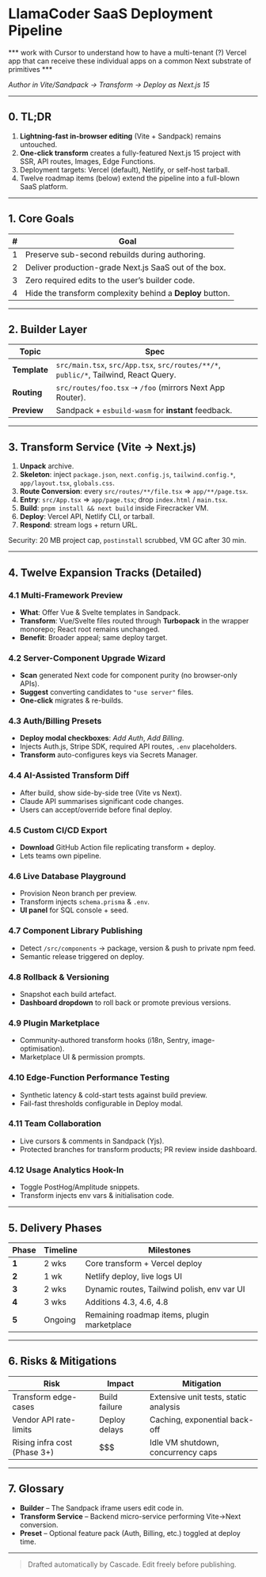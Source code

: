 # LlamaCoder SaaS Deployment Pipeline


*** work with Cursor to understand how to have a multi-tenant (?) Vercel app that can receive these individual apps on a common Next substrate of primitives ***

*Author in Vite/Sandpack → Transform → Deploy as Next.js 15*

---

## 0. TL;DR
1. **Lightning-fast in-browser editing** (Vite + Sandpack) remains untouched.
2. **One-click transform** creates a fully-featured Next.js 15 project with SSR, API routes, Images, Edge Functions.
3. Deployment targets: Vercel (default), Netlify, or self-host tarball.
4. Twelve roadmap items (below) extend the pipeline into a full-blown SaaS platform.

---

## 1. Core Goals
| # | Goal |
|---|------|
| 1 | Preserve sub-second rebuilds during authoring. |
| 2 | Deliver production-grade Next.js SaaS out of the box. |
| 3 | Zero required edits to the user’s builder code. |
| 4 | Hide the transform complexity behind a **Deploy** button. |

---

## 2. Builder Layer
| Topic | Spec |
|-------|------|
| **Template** | `src/main.tsx`, `src/App.tsx`, `src/routes/**/*`, `public/*`, Tailwind, React Query. |
| **Routing** | `src/routes/foo.tsx` ⇢ `/foo` (mirrors Next App Router). |
| **Preview** | Sandpack + `esbuild-wasm` for **instant** feedback. |

---

## 3. Transform Service (Vite → Next.js)
1. **Unpack** archive.
2. **Skeleton**: inject `package.json`, `next.config.js`, `tailwind.config.*`, `app/layout.tsx`, `globals.css`.
3. **Route Conversion**: every `src/routes/**/file.tsx` ⇒ `app/**/page.tsx`.
4. **Entry**: `src/App.tsx` ⇒ `app/page.tsx`; drop `index.html` / `main.tsx`.
5. **Build**: `pnpm install && next build` inside Firecracker VM.
6. **Deploy**: Vercel API, Netlify CLI, or tarball.
7. **Respond**: stream logs + return URL.

Security: 20 MB project cap, `postinstall` scrubbed, VM GC after 30 min.

---

## 4. Twelve Expansion Tracks (Detailed)

### 4.1 Multi-Framework Preview
* **What**: Offer Vue & Svelte templates in Sandpack.  
* **Transform**: Vue/Svelte files routed through **Turbopack** in the wrapper monorepo; React root remains unchanged.  
* **Benefit**: Broader appeal; same deploy target.

### 4.2 Server-Component Upgrade Wizard
* **Scan** generated Next code for component purity (no browser-only APIs).  
* **Suggest** converting candidates to `"use server"` files.  
* **One-click** migrates & re-builds.

### 4.3 Auth/Billing Presets
* **Deploy modal checkboxes**: _Add Auth_, _Add Billing_.  
* Injects Auth.js, Stripe SDK, required API routes, `.env` placeholders.  
* **Transform** auto-configures keys via Secrets Manager.

### 4.4 AI-Assisted Transform Diff
* After build, show side-by-side tree (Vite vs Next).
* Claude API summarises significant code changes.  
* Users can accept/override before final deploy.

### 4.5 Custom CI/CD Export
* **Download** GitHub Action file replicating transform + deploy.  
* Lets teams own pipeline.

### 4.6 Live Database Playground
* Provision Neon branch per preview.  
* Transform injects `schema.prisma` & `.env`.
* **UI panel** for SQL console + seed.

### 4.7 Component Library Publishing
* Detect `/src/components` → package, version & push to private npm feed.  
* Semantic release triggered on deploy.

### 4.8 Rollback & Versioning
* Snapshot each build artefact.  
* **Dashboard dropdown** to roll back or promote previous versions.

### 4.9 Plugin Marketplace
* Community-authored transform hooks (i18n, Sentry, image-optimisation).  
* Marketplace UI & permission prompts.

### 4.10 Edge-Function Performance Testing
* Synthetic latency & cold-start tests against build preview.  
* Fail-fast thresholds configurable in Deploy modal.

### 4.11 Team Collaboration
* Live cursors & comments in Sandpack (Yjs).  
* Protected branches for transform products; PR review inside dashboard.

### 4.12 Usage Analytics Hook-In
* Toggle PostHog/Amplitude snippets.  
* Transform injects env vars & initialisation code.

---

## 5. Delivery Phases
| Phase | Timeline | Milestones |
|-------|----------|------------|
| **1** | 2 wks | Core transform + Vercel deploy |
| **2** | 1 wk  | Netlify deploy, live logs UI |
| **3** | 2 wks | Dynamic routes, Tailwind polish, env var UI |
| **4** | 3 wks | Additions 4.3, 4.6, 4.8 |
| **5** | Ongoing | Remaining roadmap items, plugin marketplace |

---

## 6. Risks & Mitigations
| Risk | Impact | Mitigation |
|------|--------|-----------|
| Transform edge-cases | Build failure | Extensive unit tests, static analysis |
| Vendor API rate-limits | Deploy delays | Caching, exponential back-off |
| Rising infra cost (Phase 3+) | $$$ | Idle VM shutdown, concurrency caps |

---

## 7. Glossary
* **Builder** – The Sandpack iframe users edit code in.
* **Transform Service** – Backend micro-service performing Vite→Next conversion.
* **Preset** – Optional feature pack (Auth, Billing, etc.) toggled at deploy time.

---

> Drafted automatically by Cascade. Edit freely before publishing.


